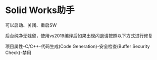 # Solid Works助手


可以启动、关闭、重启SW


后台纯净无残留，使用vs2019编译后如果出现闪退请按照以下方式进行修复

项目属性-C/C++-代码生成(Code Generation)-安全检查(Buffer Security Check)-禁用
